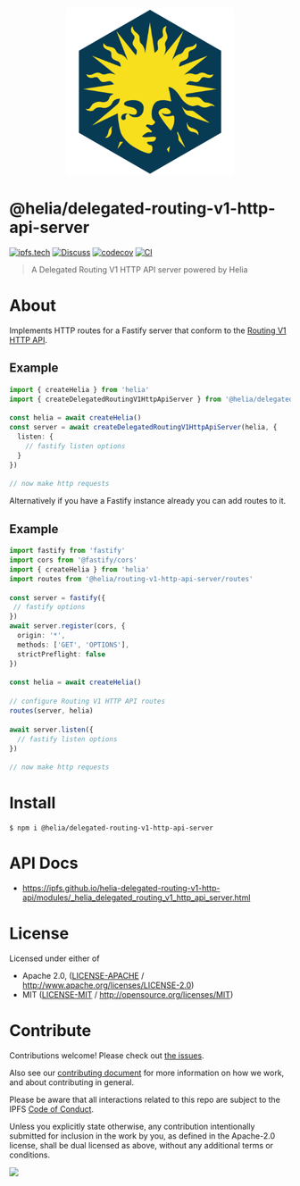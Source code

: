 <p align="center">
  <a href="https://github.com/ipfs/helia" title="Helia">
    <img src="https://raw.githubusercontent.com/ipfs/helia/main/assets/helia.png" alt="Helia logo" width="300" />
  </a>
</p>

# @helia/delegated-routing-v1-http-api-server

[![ipfs.tech](https://img.shields.io/badge/project-IPFS-blue.svg?style=flat-square)](https://ipfs.tech)
[![Discuss](https://img.shields.io/discourse/https/discuss.ipfs.tech/posts.svg?style=flat-square)](https://discuss.ipfs.tech)
[![codecov](https://img.shields.io/codecov/c/github/ipfs/helia-delegated-routing-v1-http-api.svg?style=flat-square)](https://codecov.io/gh/ipfs/helia-delegated-routing-v1-http-api)
[![CI](https://img.shields.io/github/actions/workflow/status/ipfs/helia-delegated-routing-v1-http-api/js-test-and-release.yml?branch=main\&style=flat-square)](https://github.com/ipfs/helia-delegated-routing-v1-http-api/actions/workflows/js-test-and-release.yml?query=branch%3Amain)

> A Delegated Routing V1 HTTP API server powered by Helia

# About

<!--

!IMPORTANT!

Everything in this README between "# About" and "# Install" is automatically
generated and will be overwritten the next time the doc generator is run.

To make changes to this section, please update the @packageDocumentation section
of src/index.js or src/index.ts

To experiment with formatting, please run "npm run docs" from the root of this
repo and examine the changes made.

-->

Implements HTTP routes for a Fastify server that conform to the [Routing V1 HTTP API](https://specs.ipfs.tech/routing/http-routing-v1/).

## Example

```typescript
import { createHelia } from 'helia'
import { createDelegatedRoutingV1HttpApiServer } from '@helia/delegated-routing-v1-http-api-server'

const helia = await createHelia()
const server = await createDelegatedRoutingV1HttpApiServer(helia, {
  listen: {
    // fastify listen options
  }
})

// now make http requests
```

Alternatively if you have a Fastify instance already you can add routes to it.

## Example

```typescript
import fastify from 'fastify'
import cors from '@fastify/cors'
import { createHelia } from 'helia'
import routes from '@helia/routing-v1-http-api-server/routes'

const server = fastify({
 // fastify options
})
await server.register(cors, {
  origin: '*',
  methods: ['GET', 'OPTIONS'],
  strictPreflight: false
})

const helia = await createHelia()

// configure Routing V1 HTTP API routes
routes(server, helia)

await server.listen({
  // fastify listen options
})

// now make http requests
```

# Install

```console
$ npm i @helia/delegated-routing-v1-http-api-server
```

# API Docs

- <https://ipfs.github.io/helia-delegated-routing-v1-http-api/modules/_helia_delegated_routing_v1_http_api_server.html>

# License

Licensed under either of

- Apache 2.0, ([LICENSE-APACHE](https://github.com/ipfs/helia-delegated-routing-v1-http-api/blob/main/packages/server/LICENSE-APACHE) / <http://www.apache.org/licenses/LICENSE-2.0>)
- MIT ([LICENSE-MIT](https://github.com/ipfs/helia-delegated-routing-v1-http-api/blob/main/packages/server/LICENSE-MIT) / <http://opensource.org/licenses/MIT>)

# Contribute

Contributions welcome! Please check out [the issues](https://github.com/ipfs/helia-delegated-routing-v1-http-api/issues).

Also see our [contributing document](https://github.com/ipfs/community/blob/master/CONTRIBUTING_JS.md) for more information on how we work, and about contributing in general.

Please be aware that all interactions related to this repo are subject to the IPFS [Code of Conduct](https://github.com/ipfs/community/blob/master/code-of-conduct.md).

Unless you explicitly state otherwise, any contribution intentionally submitted for inclusion in the work by you, as defined in the Apache-2.0 license, shall be dual licensed as above, without any additional terms or conditions.

[![](https://cdn.rawgit.com/jbenet/contribute-ipfs-gif/master/img/contribute.gif)](https://github.com/ipfs/community/blob/master/CONTRIBUTING.md)
